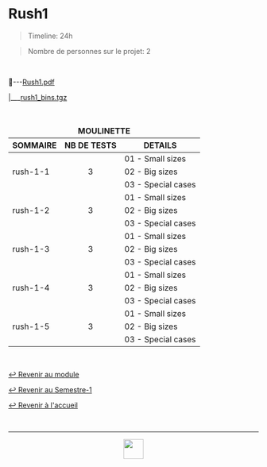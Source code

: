 # Rush1

> Timeline: 24h

> Nombre de personnes sur le projet: 2

<br>

📂---[Rush1.pdf](https://github.com/Studio-17/Epitech-Subjects/blob/main/Semester-1/B-CPE-100/Rushs/Rush1/Rush1.pdf)

|\_\_\_[rush1_bins.tgz](https://github.com/Studio-17/Epitech-Subjects/blob/main/Semester-1/B-CPE-100/Rushs/Rush1/rush1_bins.tgz)

<br>

<table align="center">
    <thead>
    <tr>
        <td colspan="3" align="center"><strong>MOULINETTE</strong></td>
    </tr>
        <tr>
            <th>SOMMAIRE</th>
            <th>NB DE TESTS</th>
            <th>DETAILS</th>
        </tr>
    </thead>
    <tbody>
        <tr>
            <td rowspan="3">rush-1-1</td>
            <td rowspan="3" style="text-align: center;">3</td>
            <td>01 - Small sizes</td>
        </tr>
        <tr>
            <td>02 - Big sizes</td>
        </tr>
        <tr>
            <td>03 - Special cases</td>
        </tr>
        <tr>
            <td rowspan="3">rush-1-2</td>
            <td rowspan="3" style="text-align: center;">3</td>
            <td>01 - Small sizes</td>
        </tr>
        <tr>
            <td>02 - Big sizes</td>
        </tr>
        <tr>
            <td>03 - Special cases</td>
        </tr>
        <tr>
            <td rowspan="3">rush-1-3</td>
            <td rowspan="3" style="text-align: center;">3</td>
            <td>01 - Small sizes</td>
        </tr>
        <tr>
            <td>02 - Big sizes</td>
        </tr>
        <tr>
            <td>03 - Special cases</td>
        </tr>
        <tr>
            <td rowspan="3">rush-1-4</td>
            <td rowspan="3" style="text-align: center;">3</td>
            <td>01 - Small sizes</td>
        </tr>
        <tr>
            <td>02 - Big sizes</td>
        </tr>
        <tr>
            <td>03 - Special cases</td>
        </tr>
        <tr>
            <td rowspan="3">rush-1-5</td>
            <td rowspan="3" style="text-align: center;">3</td>
            <td>01 - Small sizes</td>
        </tr>
        <tr>
            <td>02 - Big sizes</td>
        </tr>
        <tr>
            <td>03 - Special cases</td>
        </tr>
    </tbody>
</table>

<br>

[↩️ Revenir au module](https://github.com/Studio-17/Epitech-Subjects/tree/main/Semester-1/B-CPE-100)

[↩️ Revenir au Semestre-1](https://github.com/Studio-17/Epitech-Subjects/tree/main/Semester-1)

[↩️ Revenir à l'accueil](https://github.com/Studio-17/Epitech-Subjects)

<br>

---

<div align="center">

<a href="https://github.com/Studio-17" target="_blank"><img src="https://github.com/Kaiwinta/Epitech-Subjects/blob/feat/Pge2028-first-year/assets/voc17.gif" width="40"></a>

</div>
